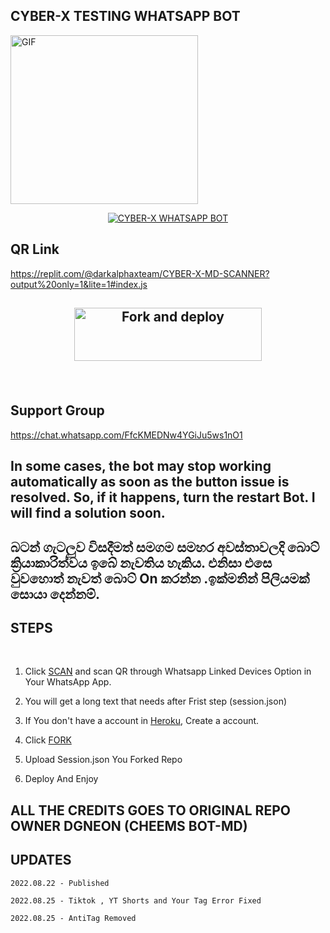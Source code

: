 ##                       CYBER-X TESTING WHATSAPP BOT

<img src="https://telegra.ph/file/77892e797a8e80e06fb51.jpg" alt="GIF" width="300" height="270"/>

</p>

<p align  = center> <a href="#"><img title="CYBER-X WHATSAPP BOT" src="https://img.shields.io/badge/CYBER-X WhatsApp Bot-green?colorA=%23ff0000&colorB=%23017e40&style=for-the-badge"></a> </p>

## QR Link 
https://replit.com/@darkalphaxteam/CYBER-X-MD-SCANNER?output%20only=1&lite=1#index.js

## <p align="center"><a href="https://heroku.com/deploy?template=https://github.com/princemaster2/QUEEN-BIXBY-MD-PRO-NEW"><img align="center" src="https://telegra.ph/file/62038c96ccc2b37427081.jpg" alt="Fork and deploy" height="85" width="300" /></a>

<br>

## Support Group 
https://chat.whatsapp.com/FfcKMEDNw4YGiJu5ws1nO1


## In some cases, the bot may stop working automatically as soon as the button issue is resolved. So, if it happens, turn the restart Bot. I will find a solution soon.
## බටන් ගැටලුව විසදීමත් සමගම සමහර අවස්තාවලදි බොට් ක්‍රියාකාරිත්වය ඉබේ නැවතිය හැකිය. එනිසා එසෙ වුවහොත් නැවත් බොට් On කරන්න .ඉක්මනින් පිලියමක් සොයා දෙන්නම්.

## STEPS
<br>

1. Click [SCAN](https://replit.com/@darkalphaxteam/CYBER-X-MD-SCANNER?v=1) and scan QR through Whatsapp Linked Devices Option in Your WhatsApp App.

2. You will get a long text that needs after Frist step (session.json)

3. If You don't have a account in [Heroku](https://signup.heroku.com/), Create a account.

4. Click [FORK](https://github.com/darkalphaxteam/Cyber-X-Beta-Release/fork)
5. Upload Session.json You Forked Repo
6. Deploy And Enjoy

## ALL THE CREDITS GOES TO ORIGINAL REPO OWNER DGNEON (CHEEMS BOT-MD)

## UPDATES

```2022.08.22 - Published```

```2022.08.25 - Tiktok , YT Shorts and Your Tag Error Fixed```

```2022.08.25 - AntiTag Removed```
